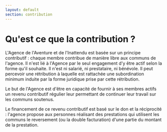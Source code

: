 ```yaml
---
layout: default
section: contribution
---
```


# Qu'est ce que la contribution ?

L'Agence de l'Aventure et de l'Inattendu est basée sur un principe contributif : chaque membre contribue de manière libre aux communs de l'agence. Il n'est lié à l'Agence par le seul engagement d'y être actif selon la forme qu'il souhaite. Il n'est ni salarié, ni prestataire, ni bénévole. Il peut percevoir une rétribution à laquelle est rattachée une subordination minimum induite par la forme juridique prise par cette rétribution.

Le but de l'Agence est d'être en capacité de fournir à ses membres actifs un revenu contributif régulier leur permettant de continuer leur travail sur les communs soutenus.

Le financement de ce revenu contributif est basé sur le don et la réciprocité : l'agence propose aux personnes réalisant des prestations qui utilisent les communs le reversement (ou la double facturation) d'une partie du montant de la prestation.